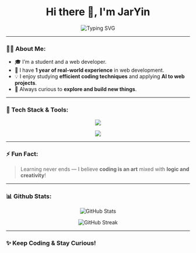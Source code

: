 <h1 align="center">Hi there 👋, I'm JarYin</h1>
<p align="center">
  <img src="https://readme-typing-svg.demolab.com?font=Fira+Code&size=22&pause=1000&color=36BCF7&center=true&vCenter=true&width=435&lines=I'm+a+Student+and+Web+Developer;I+love+Efficient+Coding+%26+AI;Always+Learning+New+Things!" alt="Typing SVG" />
</p>

---

### 🧑‍💻 About Me:

- 🎓 I’m a student and a web developer.
- 💼 I have **1 year of real-world experience** in web development.
- 💡 I enjoy studying **efficient coding techniques** and applying **AI to web projects**.
- 🔭 Always curious to **explore and build new things**.

---

### 🚀 Tech Stack & Tools:

<p align="center">
  <img src="https://skillicons.dev/icons?i=nextjs,react,nodejs,javascript,css,tailwind,postgresql,linux,mongodb,figma,vscode,postman,api,c++,python" />
</p>

<p align="center">
  <img src="https://skillicons.dev/icons?i=zustand,prisma,visualstudio" />
</p>

---

### ⚡ Fun Fact:
> Learning never ends — I believe **coding is an art** mixed with **logic and creativity**!

---

### 📊 Github Stats:

<p align="center">
  <img src="https://github-readme-stats.vercel.app/api?username=JarYin&show_icons=true&theme=radical" alt="GitHub Stats" />
</p>

<p align="center">
  <img src="https://github-readme-streak-stats.herokuapp.com/?user=JarYin&theme=radical" alt="GitHub Streak" />
</p>

---

### ✨ Keep Coding & Stay Curious!
